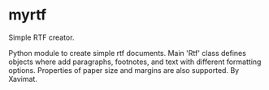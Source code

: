 # myrtf
Simple RTF creator.

Python module to create simple rtf documents.
Main 'Rtf' class defines objects where add paragraphs, footnotes, and text with
different formatting options. Properties of paper size and margins are also
supported.
By Xavimat.
